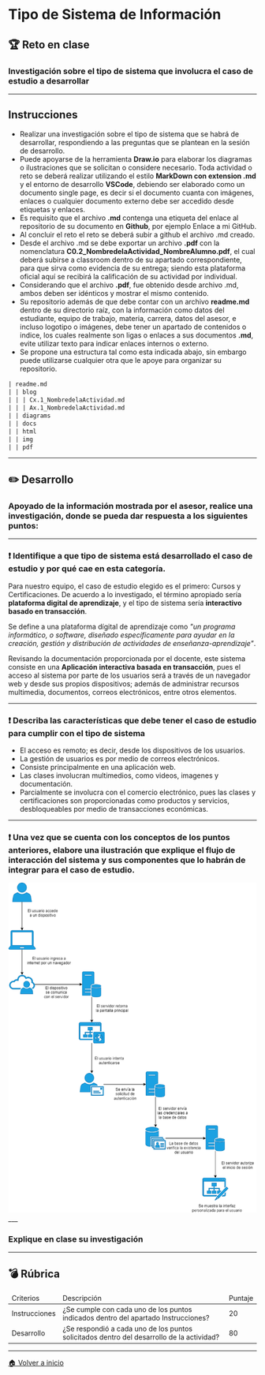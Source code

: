 # **Tipo de Sistema de Información**

## :trophy: Reto en clase
### Investigación sobre el tipo de sistema que involucra el caso de estudio a desarrollar
___

## Instrucciones
* Realizar una investigación sobre el tipo de sistema que se habrá de desarrollar, respondiendo a las preguntas que se plantean en la sesión de desarrollo.
* Puede apoyarse de la herramienta **Draw.io** para elaborar los diagramas o ilustraciones que se solicitan o considere necesario.
Toda actividad o reto se deberá realizar utilizando el estilo **MarkDown con extension .md** y el entorno de desarrollo **VSCode**, debiendo ser elaborado como un documento single page, es decir si el documento cuanta con imágenes, enlaces o cualquier documento externo debe ser accedido desde etiquetas y enlaces.
* Es requisito que el archivo **.md** contenga una etiqueta del enlace al repositorio de su documento en **Github**, por ejemplo Enlace a mi GitHub.
* Al concluir el reto el reto se deberá subir a github el archivo .md creado.
* Desde el archivo .md se debe exportar un archivo **.pdf** con la nomenclatura **C0.2_NombredelaActividad_NombreAlumno.pdf**, el cual deberá subirse a classroom dentro de su apartado correspondiente, para que sirva como evidencia de su entrega; siendo esta plataforma oficial aquí se recibirá la calificación de su actividad por individual.
* Considerando que el archivo **.pdf**, fue obtenido desde archivo .md, ambos deben ser idénticos y mostrar el mismo contenido.
* Su repositorio además de que debe contar con un archivo **readme.md** dentro de su directorio raíz, con la información como datos del estudiante, equipo de trabajo, materia, carrera, datos del asesor, e incluso logotipo o imágenes, debe tener un apartado de contenidos o indice, los cuales realmente son ligas o enlaces a sus documentos **.md**, evite utilizar texto para indicar enlaces internos o externo.
* Se propone una estructura tal como esta indicada abajo, sin embargo puede utilizarse cualquier otra que le apoye para organizar su repositorio.
~~~
| readme.md
| | blog
| | | Cx.1_NombredelaActividad.md
| | | Ax.1_NombredelaActividad.md
| | diagrams
| | docs
| | html
| | img
| | pdf
~~~
___
## :pencil2: Desarrollo
### Apoyado de la información mostrada por el asesor, realice una investigación, donde se pueda dar respuesta a los siguientes puntos:
___
### :exclamation: Identifique a que tipo de sistema está desarrollado el caso de estudio y por qué cae en esta categoría.
Para nuestro equipo, el caso de estudio elegido es el primero: Cursos y Certificaciones. De acuerdo a lo investigado, el término apropiado sería **plataforma digital de aprendizaje**, y el tipo de sistema sería **interactivo basado en transacción**.

Se define a una plataforma dígital de aprendizaje como *_"un programa informático, o software, diseñado específicamente para ayudar en la creación, gestión y distribución de actividades de enseñanza-aprendizaje"_*.

Revisando la documentación proporcionada por el docente, este sistema consiste en una **Aplicación interactiva basada en transacción**, pues el acceso al sistema por parte de los usuarios será a través de un navegador web y desde sus propios dispositivos; además de administrar recursos multimedia, documentos, correos electrónicos, entre otros elementos.
___

### :exclamation: Describa las características que debe tener el caso de estudio para cumplir con el tipo de sistema
* El acceso es remoto; es decir, desde los dispositivos de los usuarios.
* La gestión de usuarios es por medio de correos electrónicos.
* Consiste principalmente en una aplicación web.
* Las clases involucran multimedios, como videos, imagenes y documentación.
* Parcialmente se involucra con el comercio electrónico, pues las clases y certificaciones son proporcionadas como productos y servicios, desbloqueables por medio de transacciones económicas.
___

### :exclamation: Una vez que se cuenta con los conceptos de los puntos anteriores, elabore una ilustración que explique el flujo de interacción del sistema y sus componentes que lo habrán de integrar para el caso de estudio.
<img src="https://raw.githubusercontent.com/BanuelosMendezJordi/Analisis_Avanzado_17212330/main/diagrams/C0.2_TipodeSistemadeInformaci%C3%B3n_Ba%C3%B1uelosMendezJordi.png">
___

### Explique en clase su investigación

___

## :bomb: Rúbrica

<table>
<thead>
<td>Criterios</td>
<td>Descripción</td>
<td>Puntaje</td>
</thead>
<tbody>
<td>Instrucciones</td>
<td>¿Se cumple con cada uno de los puntos indicados dentro del
apartado Instrucciones?</td>
<td>20</td>
<tr>
<td>Desarrollo</td>
<td>¿Se respondió a cada uno de los puntos solicitados dentro del
desarrollo de la actividad?</td>
<td>80</td>
</tbody>
</table>

___

[:house: Volver a inicio](https://github.com/BanuelosMendezJordi/Analisis_Avanzado_17212330/blob/main/README.md)